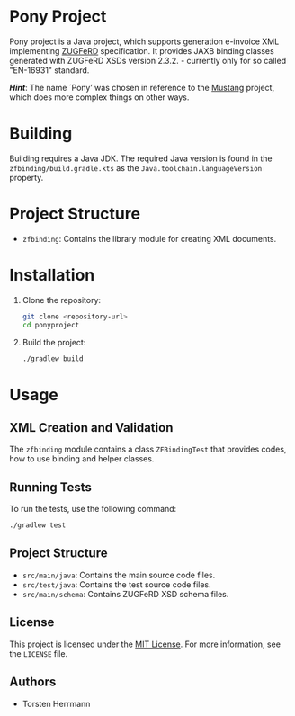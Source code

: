 Pony Project
===================
Pony project is a Java project, which supports generation e-invoice XML implementing [ZUGFeRD](https://www.ferd-net.de/) specification. 
It provides JAXB binding classes generated with ZUGFeRD XSDs version 2.3.2. - currently only for so called "EN-16931"
standard.

___Hint___: The name ´Pony’ was chosen in reference to the [Mustang](https://github.com/ZUGFeRD/mustangproject) project, which does more complex things on other ways.

# Building
Building requires a Java JDK. The required Java version is found in the `zfbinding/build.gradle.kts` as the `Java.toolchain.languageVersion` property.


# Project Structure

- `zfbinding`: Contains the library module for creating XML documents.

# Installation

1. Clone the repository:
    ```sh
    git clone <repository-url>
    cd ponyproject
    ```

2. Build the project:
    ```sh
    ./gradlew build
    ```

# Usage

## XML Creation and Validation

The `zfbinding` module contains a class `ZFBindingTest` that provides codes, how to use binding and helper classes.

## Running Tests

To run the tests, use the following command:

```sh
./gradlew test
```

## Project Structure

- `src/main/java`: Contains the main source code files.
- `src/test/java`: Contains the test source code files.
- `src/main/schema`: Contains ZUGFeRD XSD schema files.

## License

This project is licensed under the [MIT License](https://opensource.org/license/MIT). For more information, see the `LICENSE` file.

## Authors

- Torsten Herrmann

